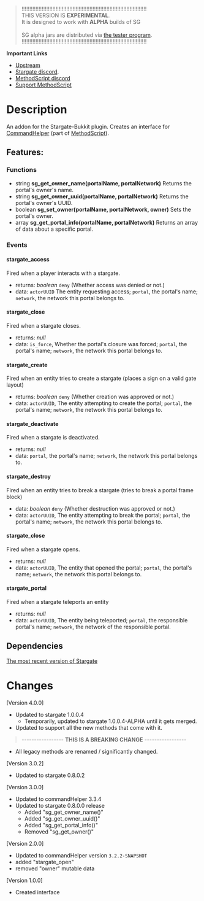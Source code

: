 > !!!!!!!!!!!!!!!!!!!!!!!!!!!!!!!!!!!!!!!!!!!!!!!!!!!!!!!!!!!!!!!!!!!!!!!!!!!!!!!!!<br>
>            THIS VERSION IS **EXPERIMENTAL**.<br>
>       It is designed to work with **ALPHA** builds of SG<br><br>
>  SG alpha jars are distributed via [the tester program](https://discord.gg/mTaHuK6BVa).<br>
> !!!!!!!!!!!!!!!!!!!!!!!!!!!!!!!!!!!!!!!!!!!!!!!!!!!!!!!!!!!!!!!!!!!!!!!!!!!!!!!!!<br>

__**Important Links**__
- [Upstream](https://github.com/PseudoKnight/CHStargate/issues)
- [Stargate discord](https://discord.gg/mTaHuK6BVa).
- [MethodScript discord](https://discord.gg/Z7jpHed)
- [Support MethodScript](https://github.com/sponsors/LadyCailin)

# Description
An addon for the Stargate-Bukkit plugin. Creates an interface for [CommandHelper](https://enginehub.org/commandhelper/) (part of [MethodScript](https://discord.gg/Z7jpHed)). 

## Features:
### Functions

* string **sg_get_owner_name(portalName, portalNetwork)** Returns the portal's owner's name.
* string **sg_get_owner_uuid(portalName, portalNetwork)** Returns the portal's owner's UUID.
* boolean **sg_set_owner(portalName, portalNetwork, owner)** Sets the portal's owner.
* array **sg_get_portal_info(portalName, portalNetwork)** Returns an array of data about a specific portal.

### Events
#### stargate_access
Fired when a player interacts with a stargate.

* returns: *boolean* `deny` (Whether access was denied or not.)
* data: `actorUUID` The entity requesting access; `portal`, the portal's name; `network`, the network this portal belongs to.

#### stargate_close
Fired when a stargate closes.

* returns: *null*
* data: `is_force`, Whether the portal's closure was forced; `portal`, the portal's name; `network`, the network this portal belongs to.

#### stargate_create
Fired when an entity tries to create a stargate (places a sign on a valid gate layout)

* returns: *boolean* `deny` (Whether creation was approved or not.)
* data: `actorUUID`, The entity attempting to create the portal; `portal`, the portal's name; `network`, the network this portal belongs to.
 
#### stargate_deactivate
Fired when a stargate is deactivated.

* returns: *null*
* data: `portal`, the portal's name; `network`, the network this portal belongs to.

#### stargate_destroy
Fired when an entity tries to break a stargate (tries to break a portal frame block)

* data: *boolean* `deny` (Whether destruction was approved or not.)
* data: `actorUUID`, The entity attempting to break the portal; `portal`, the portal's name; `network`, the network this portal belongs to.

#### stargate_close
Fired when a stargate opens.

* returns: *null*
* data: `actorUUID`, The entity that opened the portal; `portal`, the portal's name; `network`, the network this portal belongs to.

#### stargate_portal
Fired when a stargate teleports an entity

* returns: *null*
* data: `actorUUID`, The entity being teleported; `portal`, the responsible portal's name; `network`, the network of the responsible portal.

## Dependencies
[The most recent version of Stargate](https://dev.bukkit.org/projects/stargate/files)

# Changes
[Version 4.0.0]
- Updated to stargate 1.0.0.4
  - Temporarily, updated to stargate 1.0.0.4-ALPHA until it gets merged.
- Updated to support all the new methods that come with it.
> ----------------- **THIS IS A BREAKING CHANGE** -----------------
- All legacy methods are renamed / significantly changed. 

[Version 3.0.2]
- Updated to stargate 0.8.0.2

[Version 3.0.0]
- Updated to commandHelper 3.3.4
- Updated to stargate 0.8.0.0 release
  - Added "sg_get_owner_name()"
  - Added "sg_get_owner_uuid()"
  - Added "sg_get_portal_info()"
  - Removed "sg_get_owner()"
 
[Version 2.0.0]
- Updated to commandHelper version `3.2.2-SNAPSHOT`
- added "stargate_open"
- removed "owner" mutable data

[Version 1.0.0]
 - Created interface
